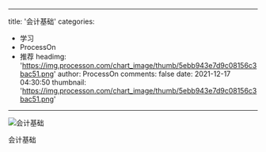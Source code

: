 
---
title: '会计基础'
categories: 
 - 学习
 - ProcessOn
 - 推荐
headimg: 'https://img.processon.com/chart_image/thumb/5ebb943e7d9c08156c3bac51.png'
author: ProcessOn
comments: false
date: 2021-12-17 04:30:50
thumbnail: 'https://img.processon.com/chart_image/thumb/5ebb943e7d9c08156c3bac51.png'
---

<div>   
<img class="thumb" alt="会计基础" src="https://img.processon.com/chart_image/thumb/5ebb943e7d9c08156c3bac51.png" referrerpolicy="no-referrer">
<p>会计基础</p>  
</div>
            